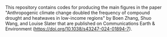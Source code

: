 This repository contains codes for producing the main figures in the paper "Anthropogenic climate change doubled the frequency of compound drought and heatwaves in low-income regions" by Boen Zhang, Shuo Wang, and Louise Slater that are published on Communications Earth & Environment (https://doi.org/10.1038/s43247-024-01894-7).
